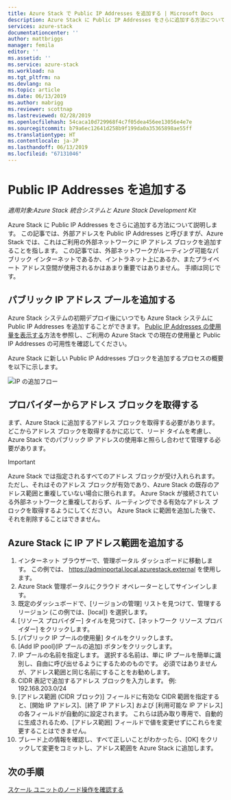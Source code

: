 ```yaml
---
title: Azure Stack で Public IP Addresses を追加する | Microsoft Docs
description: Azure Stack に Public IP Addresses をさらに追加する方法について説明します。
services: azure-stack
documentationcenter: ''
author: mattbriggs
manager: femila
editor: ''
ms.assetid: ''
ms.service: azure-stack
ms.workload: na
ms.tgt_pltfrm: na
ms.devlang: na
ms.topic: article
ms.date: 06/13/2019
ms.author: mabrigg
ms.reviewer: scottnap
ms.lastreviewed: 02/28/2019
ms.openlocfilehash: 54caca10d729968f4c7f05dea456ee13056e4e7e
ms.sourcegitcommit: b79a6ec12641d258b9f199da0a35365898ae55ff
ms.translationtype: HT
ms.contentlocale: ja-JP
ms.lasthandoff: 06/13/2019
ms.locfileid: "67131046"
---
```

# <a name="add-public-ip-addresses"></a>Public IP Addresses を追加する
*適用対象:Azure Stack 統合システムと Azure Stack Development Kit*  

Azure Stack に Public IP Addresses をさらに追加する方法について説明します。  この記事では、外部アドレスを Public IP Addresses と呼びますが、Azure Stack では、これはご利用の外部ネットワークに IP アドレス ブロックを追加することを指します。  この記事では、外部ネットワークがルーティング可能なパブリック インターネットであるか、イントラネット上にあるか、またプライベート アドレス空間が使用されるかはあまり重要ではありません。  手順は同じです。 

## <a name="add-a-public-ip-address-pool"></a>パブリック IP アドレス プールを追加する
Azure Stack システムの初期デプロイ後にいつでも Azure Stack システムに Public IP Addresses を追加することができます。 [Public IP Addresses の使用量を表示する](azure-stack-viewing-public-ip-address-consumption.md)方法を参照し、ご利用の Azure Stack での現在の使用量と Public IP Addresses の可用性を確認してください。

Azure Stack に新しい Public IP Addresses ブロックを追加するプロセスの概要を以下に示します。

 ![IP の追加フロー](media/azure-stack-add-ips/flow.PNG)

## <a name="obtain-the-address-block-from-your-provider"></a>プロバイダーからアドレス ブロックを取得する
まず、Azure Stack に追加するアドレス ブロックを取得する必要があります。  どこからアドレス ブロックを取得するかに応じて、リード タイムを考慮し、Azure Stack でのパブリック IP アドレスの使用率と照らし合わせて管理する必要があります。  

> [!IMPORTANT]
> Azure Stack では指定されるすべてのアドレス ブロックが受け入れられます。ただし、それはそのアドレス ブロックが有効であり、Azure Stack の既存のアドレス範囲と重複していない場合に限られます。  Azure Stack が接続されている外部ネットワークと重複しておらず、ルーティングできる有効なアドレス ブロックを取得するようにしてください。  Azure Stack に範囲を追加した後で、それを削除することはできません。

## <a name="add-the-ip-address-range-to-azure-stack"></a>Azure Stack に IP アドレス範囲を追加する

1. インターネット ブラウザーで、管理ポータル ダッシュボードに移動します。  この例では、 https://adminportal.local.azurestack.external を使用します。  
2.  Azure Stack 管理ポータルにクラウド オペレーターとしてサインインします。
3.  既定のダッシュボードで、[リージョンの管理] リストを見つけて、管理するリージョン (この例では、[local]) を選択します。
4.  [リソース プロバイダー] タイルを見つけて、[ネットワーク リソース プロバイダー] をクリックします。
5.  [パブリック IP プールの使用量] タイルをクリックします。
6.  [Add IP pool]\(IP プールの追加\) ボタンをクリックします。
7.  IP プールの名前を指定します。  選択する名前は、単に IP プールを簡単に識別し、自由に呼び出せるようにするためのものです。  必須ではありませんが、アドレス範囲と同じ名前にすることをお勧めします。
8.   CIDR 表記で追加するアドレス ブロックを入力します。  例: 192.168.203.0/24
9.  [アドレス範囲 (CIDR ブロック)] フィールドに有効な CIDR 範囲を指定すると、[開始 IP アドレス]、[終了 IP アドレス] および [利用可能な IP アドレス] の各フィールドが自動的に設定されます。  これらは読み取り専用で、自動的に生成されるため、[アドレス範囲] フィールドで値を変更せずにこれらを変更することはできません。
10. ブレード上の情報を確認し、すべて正しいことがわかったら、[OK] をクリックして変更をコミットし、アドレス範囲を Azure Stack に追加します。


## <a name="next-steps"></a>次の手順 
[スケール ユニットのノード操作を確認する](azure-stack-node-actions.md) 
